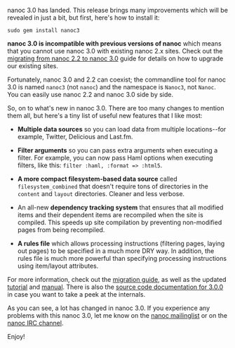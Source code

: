 nanoc 3.0 has landed. This release brings many improvements which will be revealed in just a bit, but first, here's how to install it:

	sudo gem install nanoc3

**nanoc 3.0 is incompatible with previous versions of nanoc** which means that you cannot use nanoc 3.0 with existing nanoc 2.x sites. Check out the [migrating from nanoc 2.2 to nanoc 3.0](/migrating/) guide for details on how to upgrade our existing sites.

Fortunately, nanoc 3.0 and 2.2 can coexist; the commandline tool for nanoc 3.0 is named `nanoc3` (not `nanoc`) and the namespace is `Nanoc3`, not `Nanoc`.  You can easily use nanoc 2.2 and nanoc 3.0 side by side.

So, on to what's new in nanoc 3.0. There are too many changes to mention them all, but here's a tiny list of useful new features that I like most:

* **Multiple data sources** so you can load data from multiple locations--for example, Twitter, Delicious and Last.fm.

* **Filter arguments** so you can pass extra arguments when executing a filter. For example, you can now pass Haml options when executing filters, like this: `filter :haml, :format => :html5`.

* **A more compact filesystem-based data source** called `filesystem_combined` that doesn't require tons of directories in the `content` and `layout` directories. Cleaner and less verbose.

* An all-new **dependency tracking system** that ensures that all modified items and their dependent items are recompiled when the site is compiled. This speeds up site compilation by preventing non-modified pages from being recompiled.

* **A rules file** which allows processing instructions (filtering pages, laying out pages) to be specified in a much more DRY way. In addition, the rules file is much more powerful than specifying processing instructions using item/layout attributes.

For more information, check out the [migration guide](/migrating/), as well as the updated [tutorial](/tutorial/) and [manual](/manual/). There is also the [source code documentation for 3.0.0](/doc/3.0.0/) in case you want to take a peek at the internals.

As you can see, a lot has changed in nanoc 3.0. If you experience any problems with this nanoc 3.0, let me know on the [nanoc mailinglist](http://groups.google.com/group/nanoc/) or on the [nanoc IRC channel](irc://chat.freenode.net/#nanoc).

Enjoy!
